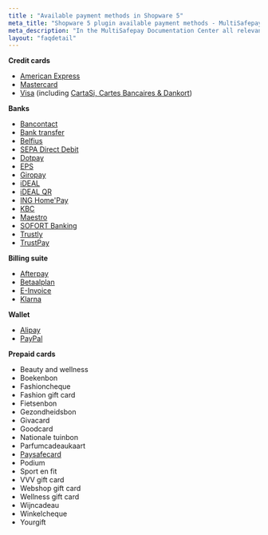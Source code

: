 ```yaml
---
title : "Available payment methods in Shopware 5"
meta_title: "Shopware 5 plugin available payment methods - MultiSafepay Documentation Center"
meta_description: "In the MultiSafepay Documentation Center all relevant information regarding our Plugins and API. As well as Support pages for Payment Method, Tools and General Questions. You can also find the contact details of our Support Team and Integration Team."
layout: "faqdetail"
---
```

__Credit cards__

+ [American Express](/payment-methods/creditcards/)
+ [Mastercard](/payment-methods/creditcards/)
+ [Visa](/payment-methods/creditcards/) (including [CartaSi, Cartes Bancaires & Dankort](/payment-methods/branded-credit-cards/#cartasi-what-is-it))

__Banks__

+ [Bancontact](/payment-methods/bancontact/)
+ [Bank transfer](/payment-methods/bank-transfer/)
+ [Belfius](/payment-methods/belfius/)
+ [SEPA Direct Debit](/payment-methods/direct-debit/)
+ [Dotpay](/payment-methods/dotpay/)
+ [EPS](/payment-methods/eps/)
+ [Giropay](/payment-methods/giropay/)
+ [iDEAL](/payment-methods/ideal/)
+ [iDEAL QR](/payment-methods/idealqr/)
+ [ING Home'Pay](/payment-methods/ing-home-pay/)
+ [KBC](/payment-methods/kbc/)
+ [Maestro](/payment-methods/maestro/)
+ [SOFORT Banking](/payment-methods/sofort-banking/)
+ [Trustly](/payment-methods/trustly/)
+ [TrustPay](/payment-methods/trustpay/)

__Billing suite__

+ [Afterpay](/payment-methods/afterpay/)
+ [Betaalplan](/payment-methods/betaalplan/)
+ [E-Invoice](/payment-methods/e-invoicing/)
+ [Klarna](/payment-methods/klarna)

__Wallet__ 

+ [Alipay](/payment-methods/alipay/)
+ [PayPal](/payment-methods/paypal/)


__Prepaid cards__ 

+ Beauty and wellness
+ Boekenbon
+ Fashioncheque
+ Fashion gift card
+ Fietsenbon
+ Gezondheidsbon
+ Givacard
+ Goodcard
+ Nationale tuinbon
+ Parfumcadeaukaart
+ [Paysafecard](/payment-methods/paysafecard/)
+ Podium
+ Sport en fit
+ VVV gift card
+ Webshop gift card
+ Wellness gift card
+ Wijncadeau
+ Winkelcheque
+ Yourgift
